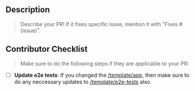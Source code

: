 ## Description

> Describe your PR! If it fixes specific issue, mention it with "Fixes # (issue)".

## Contributor Checklist

> Make sure to do the following steps if they are applicable to your PR:

- [ ] **Update e2e tests**: If you changed the [/template/app](/template/app), then make sure to do any neccessary updates to [/template/e2e-tests](/template/e2e-tests) also.

